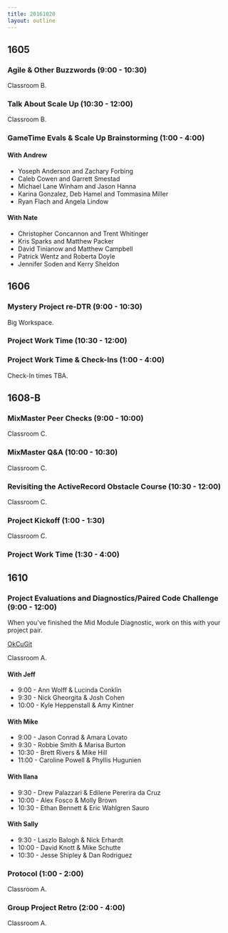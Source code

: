 ```yaml
---
title: 20161020
layout: outline
---
```



## 1605

### Agile & Other Buzzwords (9:00 - 10:30)

Classroom B.

### Talk About Scale Up (10:30 - 12:00)

Classroom B.

### GameTime Evals & Scale Up Brainstorming (1:00 - 4:00)

#### With Andrew

- Yoseph Anderson and Zachary Forbing
- Caleb Cowen and Garrett Smestad
- Michael Lane Winham and Jason Hanna
- Karina Gonzalez, Deb Hamel and Tommasina Miller
- Ryan Flach and Angela Lindow

#### With Nate

- Christopher Concannon and Trent Whitinger
- Kris Sparks and Matthew Packer
- David Tinianow and Matthew Campbell
- Patrick Wentz and Roberta Doyle
- Jennifer Soden and Kerry Sheldon

## 1606

### Mystery Project re-DTR (9:00 - 10:30)

Big Workspace.

### Project Work Time (10:30 - 12:00)

### Project Work Time & Check-Ins (1:00 - 4:00)

Check-In times TBA.


## 1608-B

### MixMaster Peer Checks (9:00 - 10:00)

Classroom C.

### MixMaster Q&A (10:00 - 10:30)

Classroom C.

### Revisiting the ActiveRecord Obstacle Course (10:30 - 12:00)

Classroom C.

### Project Kickoff (1:00 - 1:30)

Classroom C.

### Project Work Time (1:30 - 4:00)


## 1610

### Project Evaluations and Diagnostics/Paired Code Challenge (9:00 - 12:00)

When you've finished the Mid Module Diagnostic, work on this with your 
project pair.

[OkCuGit](https://github.com/turingschool/challenges/blob/master/ok_cugit.markdown)


Classroom A.

#### With Jeff
* 9:00  - Ann Wolff & Lucinda Conklin
* 9:30 - Nick Gheorgita & Josh Cohen
* 10:00 - Kyle Heppenstall & Amy Kintner

#### With Mike
* 9:00  - Jason Conrad & Amara Lovato
* 9:30  - Robbie Smith & Marisa Burton
* 10:30 - Brett Rivers & Mike Hill
* 11:00 - Caroline Powell & Phyllis Hugunien 

#### With Ilana
* 9:30  - Drew Palazzari & Edilene Pererira da Cruz
* 10:00  - Alex Fosco & Molly Brown
* 10:30 - Ethan Bennett & Eric Wahlgren Sauro

#### With Sally
* 9:30  - Laszlo Balogh & Nick Erhardt
* 10:00 - David Knott & Mike Schutte
* 10:30 - Jesse Shipley & Dan Rodriguez


### Protocol (1:00 - 2:00)

Classroom A.

### Group Project Retro (2:00 - 4:00)

Classroom A.
